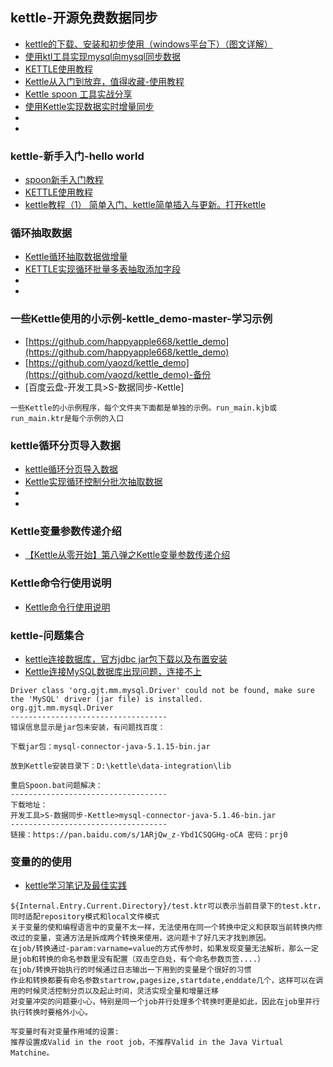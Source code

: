 
## kettle-开源免费数据同步
- [kettle的下载、安装和初步使用（windows平台下）（图文详解）](https://www.cnblogs.com/littlehb/p/9253855.html)
- [使用ktl工具实现mysql向mysql同步数据](https://jingyan.baidu.com/article/47a29f2493b0b2c015239941.html?from=singlemessage)
- [KETTLE使用教程](https://blog.csdn.net/Install_/article/details/80252565)
- [Kettle从入门到放弃，值得收藏-使用教程](https://blog.csdn.net/Mr_Tanga/article/details/81010973)
- [Kettle spoon 工具实战分享](https://blog.csdn.net/weixin_39824695/article/details/80412250)
- [使用Kettle实现数据实时增量同步](https://blog.csdn.net/dora_310/article/details/80511793)
- []()
- []()


### kettle-新手入门-hello world
- [spoon新手入门教程](https://blog.csdn.net/wuzhangweiss/article/details/78408029)
- [KETTLE使用教程](https://blog.csdn.net/Install_/article/details/80252565)
- [kettle教程（1） 简单入门、kettle简单插入与更新。打开kettle](https://blog.csdn.net/yangschfly/article/details/79204862)

### 循环抽取数据
- [Kettle循环抽取数据做增量](https://blog.csdn.net/hzp666/article/details/76625482)
- [KETTLE实现循环批量多表抽取添加字段](https://blog.csdn.net/qq_41704358/article/details/79519133)
- []()
- []()

### 一些Kettle使用的小示例-kettle_demo-master-学习示例
- [https://github.com/happyapple668/kettle_demo](https://github.com/happyapple668/kettle_demo)
- [https://github.com/yaozd/kettle_demo](https://github.com/yaozd/kettle_demo)-备份
- [百度云盘-开发工具>S-数据同步-Kettle]
```
一些Kettle的小示例程序，每个文件夹下面都是单独的示例。run_main.kjb或run_main.ktr是每个示例的入口
```
### kettle循环分页导入数据
- [kettle循环分页导入数据](https://my.oschina.net/jgy/blog/908272)
- [Kettle实现循环控制分批次抽取数据](https://ask.hellobi.com/blog/hql15/4298)
- []()
- []()
### Kettle变量参数传递介绍
- [【Kettle从零开始】第八弹之Kettle变量参数传递介绍](https://blog.csdn.net/rotkang/article/details/21008271)

### Kettle命令行使用说明
- [Kettle命令行使用说明](http://www.kettle.net.cn/1349.html)

### kettle-问题集合
- [kettle连接数据库，官方jdbc jar包下载以及布置安装](https://blog.csdn.net/Mr_Tanga/article/details/81014889)
- [Kettle连接MySQL数据库出现问题，连接不上](https://blog.csdn.net/a15020059230/article/details/72823039)
```
Driver class 'org.gjt.mm.mysql.Driver' could not be found, make sure the 'MySQL' driver (jar file) is installed.
org.gjt.mm.mysql.Driver
-----------------------------------
错误信息显示是jar包未安装，有问题找百度：

下载jar包：mysql-connector-java-5.1.15-bin.jar

放到Kettle安装目录下：D:\kettle\data-integration\lib

重启Spoon.bat问题解决：
-----------------------------------
下载地址：
开发工具>S-数据同步-Kettle>mysql-connector-java-5.1.46-bin.jar
-----------------------------------
链接：https://pan.baidu.com/s/1ARjQw_z-Ybd1CSQGHg-oCA 密码：prj0
```

### 变量的的使用
- [kettle学习笔记及最佳实践](https://my.oschina.net/jim19770812/blog/2251131?from=timeline)

```
${Internal.Entry.Current.Directory}/test.ktr可以表示当前目录下的test.ktr，同时适配repository模式和local文件模式
关于变量的使和编程语言中的变量不太一样，无法使用在同一个转换中定义和获取当前转换内修改过的变量，变通方法是拆成两个转换来使用，这问题卡了好几天才找到原因。
在job/转换通过-param:varname=value的方式传参时，如果发现变量无法解析，那么一定是job和转换的命名参数里没有配置（双击空白处，有个命名参数页签....）
在job/转换开始执行的时候通过日志输出一下用到的变量是个很好的习惯
作业和转换都要有命名参数startrow,pagesize,startdate,enddate几个，这样可以在调用的时候灵活控制分页以及起止时间，灵活实现全量和增量迁移
对变量冲突的问题要小心，特别是同一个job并行处理多个转换时更是如此，因此在job里并行执行转换时要格外小心。

写变量时有对变量作用域的设置:
推荐设置成Valid in the root job，不推荐Valid in the Java Virtual Matchine。
```